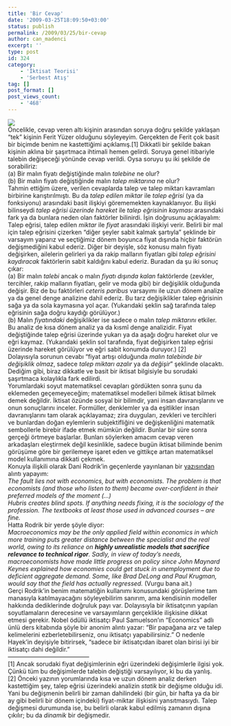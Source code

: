 ```yaml
---
title: 'Bir Cevap'
date: '2009-03-25T18:09:50+03:00'
status: publish
permalink: /2009/03/25/bir-cevap
author: can_madenci
excerpt: ''
type: post
id: 324
category:
    - 'İktisat Teorisi'
    - 'Serbest Atış'
tag: []
post_format: []
post_views_count:
    - '468'
---
```

[![](http://46.137.161.244/wp-content/uploads/2009/03/demand_vs_qdemanded1.gif)](http://46.137.161.244/wp-content/uploads/2009/03/demand_vs_qdemanded1.gif)  
Öncelikle, cevap veren altı kişinin arasından soruya doğru şekilde yaklaşan “tek” kişinin Ferit Yüzer olduğunu söyleyeyim. Gerçekten de Ferit çok basit bir biçimde benim ne kastettiğimi açıklamış.\[1\] Dikkatli bir şekilde bakan kişinin aklına bir şaşırtmaca ihtimali hemen gelirdi. Soruya genel itibariyle talebin değişeceği yönünde cevap verildi. Oysa soruyu şu iki şekilde de sorabiliriz:  
(a) Bir malın fiyatı değiştiğinde malın *talebine* ne olur?  
(b) Bir malın fiyatı değiştiğinde malın *talep miktarına* ne olur?  
Tahmin ettiğim üzere, verilen cevaplarda talep ve talep miktarı kavramları birbirine karıştırılmıştı. Bu da *talep edilen miktar* ile *talep eğrisi* (ya da fonksiyonu) arasındaki basit ilişkiyi görememekten kaynaklanıyor. Bu ilişki bilinseydi *talep eğrisi üzerinde hareket* ile *talep eğrisinin kayması* arasındaki fark ya da bunlara neden olan faktörler bilinirdi. İşin doğrusunu açıklayalım:  
Talep eğrisi, talep edilen *miktar* ile *fiyat* arasındaki ilişkiyi verir. Belirli bir mal için talep eğrisini çizerken “diğer şeyler sabit kalmak şartıyla” şeklinde bir varsayım yaparız ve seçtiğimiz dönem boyunca fiyat dışında hiçbir faktörün değişmediğini kabul ederiz. Diğer bir deyişle, söz konusu malın fiyatı değişirken, ailelerin gelirleri ya da rakip malların fiyatları gibi *talep eğrisini kaydıracak* faktörlerin sabit kaldığını kabul ederiz. Buradan da şu iki sonuç çıkar:  
(a) Bir malın *talebi* ancak o malın *fiyatı dışında kalan* faktörlerde (zevkler, tercihler, rakip malların fiyatları, gelir ve moda gibi) bir değişiklik olduğunda değişir. Biz de bu faktörleri *ceteris paribus* varsayımı ile uzun dönem analize ya da genel denge analizine dahil ederiz. Bu tarz değişiklikler talep eğrisinin sağa ya da sola kaymasına yol açar. (Yukarıdaki şeklin sağ tarafında talep eğrisinin sağa doğru kaydığı görülüyor.)  
(b) Malın *fiyatındaki* değişiklikler ise sadece o malın *talep miktarını* etkiler. Bu analiz de kısa dönem analiz ya da kısmî denge analizidir. Fiyat değiştiğinde talep eğrisi üzerinde yukarı ya da aşağı doğru hareket olur ve eğri kaymaz. (Yukarıdaki şeklin sol tarafında, fiyat değişirken talep eğrisi üzerinde hareket görülüyor ve eğri sabit konumda duruyor.) \[2\]  
Dolayısıyla sorunun cevabı “fiyat artışı olduğunda *malın talebinde bir değişiklik olmaz*, sadece *talep miktarı azalır* ya da *değişir*” şeklinde olacaktı. Dediğim gibi, biraz dikkatle ve basit bir iktisat bilgisiyle bu sorudaki şaşırtmaca kolaylıkla fark edilirdi.  
Yorumlardaki soyut matematiksel cevapları gördükten sonra şunu da eklemeden geçemeyeceğim; matematiksel modelleri bilmek iktisat bilmek demek değildir. İktisat özünde sosyal bir bilimdir, yani insan davranışlarını ve onun sonuçlarını inceler. Formüller, denklemler ya da eşitlikler insan davranışlarını tam olarak açıklayamaz; zira duyguları, zevkleri ve tercihleri ve bunlardan doğan eylemlerin subjektifliğini ve değişkenliğini matematik sembollerle birebir ifade etmek mümkün değildir. Bunlar bir süre sonra gerçeği örtmeye başlarlar. Bunları söylerken amacım cevap veren arkadaşları eleştirmek değil kesinlikle, sadece bugün iktisat biliminde benim görüşüme göre bir gerilemeye işaret eden ve gittikçe artan matematiksel model kullanımına dikkati çekmek.  
Konuyla ilişkili olarak Dani Rodrik’in geçenlerde yayınlanan bir [yazısından](http://www.guatemala-times.com/opinion/syndicated/roads-to-prosperity/887-blame-the-economists-not-economics.html) alıntı yapayım:  
*The fault lies not with economics, but with economists. The problem is that economists (and those who listen to them) became over-confident in their preferred models of the moment (…)*  
*Hubris creates blind spots. If anything needs fixing, it is the sociology of the profession. The textbooks at least those used in advanced courses – are fine.*   
Hatta Rodrik bir yerde şöyle diyor:  
*Macroeconomics may be the only applied field within economics in which more training puts greater distance between the specialist and the real world, owing to its reliance on **highly unrealistic models that sacrifice relevance to technical rigor**. Sadly, in view of today’s needs, macroeconomists have made little progress on policy since John Maynard Keynes explained how economies could get stuck in unemployment due to deficient aggregate demand. Some, like Brad DeLong and Paul Krugman, would say that the field has actually regressed.* (Vurgu bana ait.)  
Gerçi Rodrik’in benim matematiğin kullanımı konusundaki görüşlerime tam manasıyla katılmayacağını söyleyebilirim sanırım, ama kendisinin modeller hakkında dediklerinde doğruluk payı var. Dolayısıyla bir iktisatçının yapılan soyutlamaların derecesine ve varsayımların gerçeklikle ilişkisine dikkat etmesi gerekir. Nobel ödüllü iktisatçı Paul Samuelson’ın “Economics” adlı ünlü ders kitabında şöyle bir anonim alıntı yazar: “Bir papağana arz ve talep kelimelerini ezberletebilirseniz, onu iktisatçı yapabilirsiniz.” O nedenle Hayek’in deyişiyle bitirirsek, “sadece bir iktisatçıdan ibaret olan birisi iyi bir iktisatçı dahi değildir.”  
—————————————–  
\[1\] Ancak sorudaki fiyat değişimlerinin eğri üzerindeki değişimlerle ilgisi yok. Çünkü tüm bu değişimlerde talebin değiştiği varsayılıyor, ki bu da yanlış.  
\[2\] Önceki yazının yorumlarında kısa ve uzun dönem analiz derken kastettiğim şey, talep eğrisi üzerindeki analizin *statik* bir değişme olduğu idi. Yani bu değişmenin belirli bir zaman dahilindeki (bir gün, bir hafta ya da bir ay gibi belirli bir dönem içindeki) fiyat-miktar ilişkisini yansıtmasıydı. Talep değişmesi durumunda ise, bu belirli olarak kabul edilmiş zamanın dışına çıkılır; bu da *dinamik* bir değişmedir.